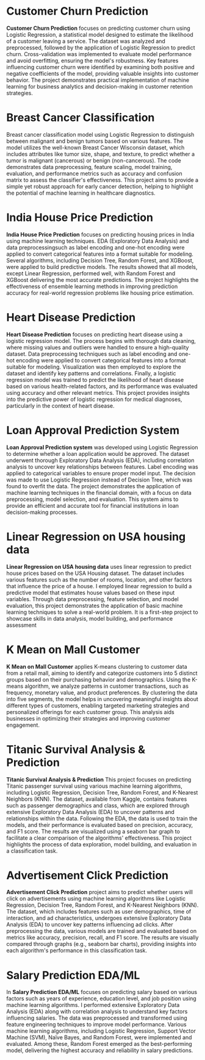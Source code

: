 # Customer Churn Prediction
**Customer Churn Prediction** focuses on predicting customer churn using Logistic Regression, a statistical model designed to estimate the likelihood of a customer leaving a service. The dataset was analyzed and preprocessed, followed by the application of Logistic Regression to predict churn. Cross-validation was implemented to evaluate model performance and avoid overfitting, ensuring the model's robustness. Key features influencing customer churn were identified by examining both positive and negative coefficients of the model, providing valuable insights into customer behavior. The project demonstrates practical implementation of machine learning for business analytics and decision-making in customer retention strategies.
# Breast Cancer Classification
Breast cancer classification model using Logistic Regression to distinguish between malignant and benign tumors based on various features. The model utilizes the well-known Breast Cancer Wisconsin dataset, which includes attributes like tumor size, shape, and texture, to predict whether a tumor is malignant (cancerous) or benign (non-cancerous). The code demonstrates data preprocessing, feature scaling, model training, evaluation, and performance metrics such as accuracy and confusion matrix to assess the classifier's effectiveness. This project aims to provide a simple yet robust approach for early cancer detection, helping to highlight the potential of machine learning in healthcare diagnostics.
# India House Price Prediction
**India House Price Prediction** focuses on predicting housing prices in India using machine learning techniques. EDA (Exploratory Data Analysis) and data preprocessingsuch as label encoding and one-hot encoding were applied to convert categorical features into a format suitable for modeling. Several algorithms, including Decision Tree, Random Forest, and XGBoost, were applied to build predictive models. The results showed that all models, except Linear Regression, performed well, with Random Forest and XGBoost delivering the most accurate predictions. The project highlights the effectiveness of ensemble learning methods in improving prediction accuracy for real-world regression problems like housing price estimation.
# Heart Disease Prediction
**Heart Disease Prediction** focuses on predicting heart disease using a logistic regression model. The process begins with thorough data cleaning, where missing values and outliers were handled to ensure a high-quality dataset. Data preprocessing techniques such as label encoding and one-hot encoding were applied to convert categorical features into a format suitable for modeling. Visualization was then employed to explore the dataset and identify key patterns and correlations. Finally, a logistic regression model was trained to predict the likelihood of heart disease based on various health-related factors, and its performance was evaluated using accuracy and other relevant metrics. This project provides insights into the predictive power of logistic regression for medical diagnoses, particularly in the context of heart disease.
# Loan Approval Prediction System
**Loan Approval Prediction system** was developed using Logistic Regression to determine whether a loan application would be approved. The dataset underwent thorough Exploratory Data Analysis (EDA), including correlation analysis to uncover key relationships between features. Label encoding was applied to categorical variables to ensure proper model input. The decision was made to use Logistic Regression instead of Decision Tree, which was found to overfit the data. The project demonstrates the application of machine learning techniques in the financial domain, with a focus on data preprocessing, model selection, and evaluation. This system aims to provide an efficient and accurate tool for financial institutions in loan decision-making processes.
# Linear Regression on USA housing data
**Linear Regression on USA housing data** uses linear regression to predict house prices based on the USA Housing dataset. The dataset includes various features such as the number of rooms, location, and other factors that influence the price of a house. I employed linear regression to build a predictive model that estimates house values based on these input variables. Through data preprocessing, feature selection, and model evaluation, this project demonstrates the application of basic machine learning techniques to solve a real-world problem. It is a first-step project to showcase skills in data analysis, model building, and performance assessment
# K Mean on Mall Customer
**K Mean on Mall Customer** applies K-means clustering to customer data from a retail mall, aiming to identify and categorize customers into 5 distinct groups based on their purchasing behavior and demographics. Using the K-means algorithm, we analyze patterns in customer transactions, such as frequency, monetary value, and product preferences. By clustering the data into five segments, the model helps in uncovering meaningful insights about different types of customers, enabling targeted marketing strategies and personalized offerings for each customer group. This analysis aids businesses in optimizing their strategies and improving customer engagement.
# Titanic Survival Analysis & Prediction 
**Titanic Survival Analysis & Prediction** This project focuses on predicting Titanic passenger survival using various machine learning algorithms, including Logistic Regression, Decision Tree, Random Forest, and K-Nearest Neighbors (KNN). The dataset, available from Kaggle, contains features such as passenger demographics and class, which are explored through extensive Exploratory Data Analysis (EDA) to uncover patterns and relationships within the data. Following the EDA, the data is used to train the models, and their performance is evaluated based on precision, accuracy, and F1 score. The results are visualized using a seaborn bar graph to facilitate a clear comparison of the algorithms' effectiveness. This project highlights the process of data exploration, model building, and evaluation in a classification task.
# Advertisement Click Prediction
**Advertisement Click Prediction** project aims to predict whether users will click on advertisements using machine learning algorithms like Logistic Regression, Decision Tree, Random Forest, and K-Nearest Neighbors (KNN). The dataset, which includes features such as user demographics, time of interaction, and ad characteristics, undergoes extensive Exploratory Data Analysis (EDA) to uncover key patterns influencing ad clicks. After preprocessing the data, various models are trained and evaluated based on metrics like accuracy, precision, recall, and F1 score. The results are visually compared through graphs (e.g., seaborn bar charts), providing insights into each algorithm's performance in this classification task.
# Salary Prediction EDA/ML
In **Salary Prediction EDA/ML** focuses on predicting salary based on various factors such as years of experience, education level, and job position using machine learning algorithms. I performed extensive Exploratory Data Analysis (EDA) along with correlation analysis to understand key factors influencing salaries. The data was preprocessed and transformed using feature engineering techniques to improve model performance. Various machine learning algorithms, including Logistic Regression, Support Vector Machine (SVM), Naïve Bayes, and Random Forest, were implemented and evaluated. Among these, Random Forest emerged as the best-performing model, delivering the highest accuracy and reliability in salary predictions.

